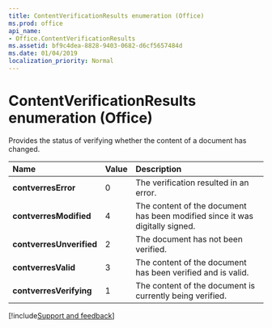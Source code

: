 ```yaml
---
title: ContentVerificationResults enumeration (Office)
ms.prod: office
api_name:
- Office.ContentVerificationResults
ms.assetid: bf9c4dea-8828-9403-0682-d6cf5657484d
ms.date: 01/04/2019
localization_priority: Normal
---
```



# ContentVerificationResults enumeration (Office)

Provides the status of verifying whether the content of a document has changed.

|Name|Value|Description|
|:-----|:-----|:-----|
|**contverresError**|0|The verification resulted in an error.|
|**contverresModified**|4|The content of the document has been modified since it was digitally signed.|
|**contverresUnverified**|2|The document has not been verified.|
|**contverresValid**|3|The content of the document has been verified and is valid.|
|**contverresVerifying**|1|The content of the document is currently being verified.|

[!include[Support and feedback](~/includes/feedback-boilerplate.md)]